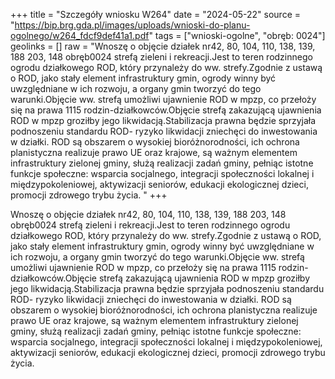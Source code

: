 +++
title = "Szczegóły wniosku W264"
date = "2024-05-22"
source = "https://bip.brg.gda.pl/images/uploads/wnioski-do-planu-ogolnego/w264_fdcf9def41a1.pdf"
tags = ["wnioski-ogolne", "obręb: 0024"]
geolinks = []
raw = "Wnoszę o objęcie działek nr42, 80, 104, 110, 138, 139, 188 203, 148 obręb0024 strefą zieleni i rekreacji.Jest to teren rodzinnego ogrodu działkowego ROD, który przynależy do ww. strefy.Zgodnie z ustawą o ROD, jako stały element infrastruktury gmin, ogrody winny być uwzględniane w ich rozwoju, a organy gmin tworzyć do tego warunki.Objęcie ww. strefą umożliwi ujawnienie ROD w mpzp, co przełoży się na prawa 1115 rodzin-działkowców.Objęcie strefą zakazującą ujawnienia ROD w mpzp groziłby jego likwidacją.Stabilizacja prawna będzie sprzyjała podnoszeniu standardu ROD- ryzyko likwidacji zniechęci do inwestowania w działki. ROD są obszarem o wysokiej bioróżnorodności, ich ochrona planistyczna realizuje prawo UE oraz krajowe, są ważnym elementem infrastruktury zielonej gminy, służą realizacji zadań gminy, pełniąc istotne funkcje społeczne: wsparcia socjalnego, integracji społeczności lokalnej i międzypokoleniowej, aktywizacji seniorów, edukacji ekologicznej dzieci, promocji zdrowego trybu życia. "
+++

Wnoszę o objęcie działek nr42, 80, 104, 110, 138, 139, 188 203, 148 obręb0024
strefą zieleni i rekreacji.Jest to teren rodzinnego ogrodu działkowego ROD, który przynależy do
ww. strefy.Zgodnie z ustawą o ROD, jako stały element infrastruktury gmin, ogrody winny być
uwzględniane w ich rozwoju, a organy gmin tworzyć do tego warunki.Objęcie ww. strefą
umożliwi ujawnienie ROD w mpzp, co przełoży się na prawa 1115 rodzin-działkowców.Objęcie
strefą zakazującą ujawnienia ROD w mpzp groziłby jego likwidacją.Stabilizacja prawna będzie
sprzyjała podnoszeniu standardu ROD- ryzyko likwidacji zniechęci do inwestowania w
działki. ROD są obszarem o wysokiej bioróżnorodności, ich ochrona planistyczna realizuje prawo
UE oraz krajowe, są ważnym elementem infrastruktury zielonej gminy, służą realizacji zadań
gminy, pełniąc istotne funkcje społeczne: wsparcia socjalnego, integracji społeczności lokalnej i
międzypokoleniowej, aktywizacji seniorów, edukacji ekologicznej dzieci, promocji zdrowego
trybu życia.



